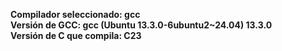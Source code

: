 **Compilador seleccionado: gcc**  
**Versión de GCC: gcc (Ubuntu 13.3.0-6ubuntu2~24.04) 13.3.0**  
**Versión de C que compila: C23**  

